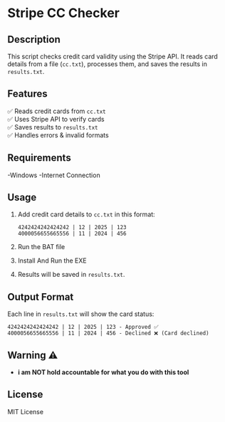 # Stripe CC Checker

## Description
This script checks credit card validity using the Stripe API. It reads card details from a file (`cc.txt`), processes them, and saves the results in `results.txt`.

## Features
✅ Reads credit cards from `cc.txt`  
✅ Uses Stripe API to verify cards  
✅ Saves results to `results.txt`  
✅ Handles errors & invalid formats  

## Requirements
-Windows
-Internet Connection

## Usage
1. Add credit card details to `cc.txt` in this format:
   ```
   4242424242424242 | 12 | 2025 | 123
   4000056655665556 | 11 | 2024 | 456
   ```
   
2. Run the BAT file

3. Install And Run the EXE
   
4. Results will be saved in `results.txt`.

## Output Format
Each line in `results.txt` will show the card status:
```
4242424242424242 | 12 | 2025 | 123 - Approved ✅
4000056655665556 | 11 | 2024 | 456 - Declined ❌ (Card declined)
```

## Warning ⚠️
- **i am NOT hold accountable for what you do with this tool**

## License
MIT License
